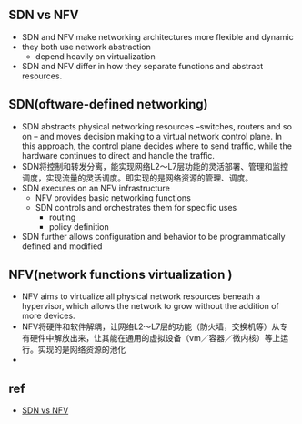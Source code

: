 
## SDN vs NFV
+ SDN and NFV make networking architectures more flexible and dynamic
+ they both use network abstraction
    + depend heavily on virtualization
+ SDN and NFV differ in how they separate functions and abstract resources.


## SDN(oftware-defined networking)
+ SDN abstracts physical networking resources –switches, routers and so on – and moves decision making to a virtual network control plane. In this approach, the control plane decides where to send traffic, while the hardware continues to direct and handle the traffic.
+ SDN将控制和转发分离，能实现网络L2～L7层功能的灵活部署、管理和监控调度，实现流量的灵活调度。即实现的是网络资源的管理、调度。
+ SDN executes on an NFV infrastructure
    + NFV provides basic networking functions
    + SDN controls and orchestrates them for specific uses
      + routing
      + policy definition
+ SDN further allows configuration and behavior to be programmatically defined and modified

## NFV(network functions virtualization )
+  NFV aims to virtualize all physical network resources beneath a hypervisor, which allows the network to grow without the addition of more devices.
+ NFV将硬件和软件解耦，让网络L2～L7层的功能（防火墙，交换机等）从专有硬件中解放出来，让其能在通用的虚拟设备（vm／容器／微内核）等上运行。实现的是网络资源的池化
+
## ref
+ [SDN vs NFV](https://www.cisco.com/c/en/us/solutions/software-defined-networking/sdn-vs-nfv.html)